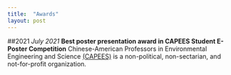 ```yaml
---
title:  "Awards"
layout: post
---
```

##2021
  *July 2021* **Best poster presentation award in CAPEES Student E-Poster Competition**
              Chinese-American Professors in Environmental Engineering and Science [(CAPEES)](http://www.capees.org/bylaws.html) is a non-political, non-sectarian, and not-for-profit organization.
